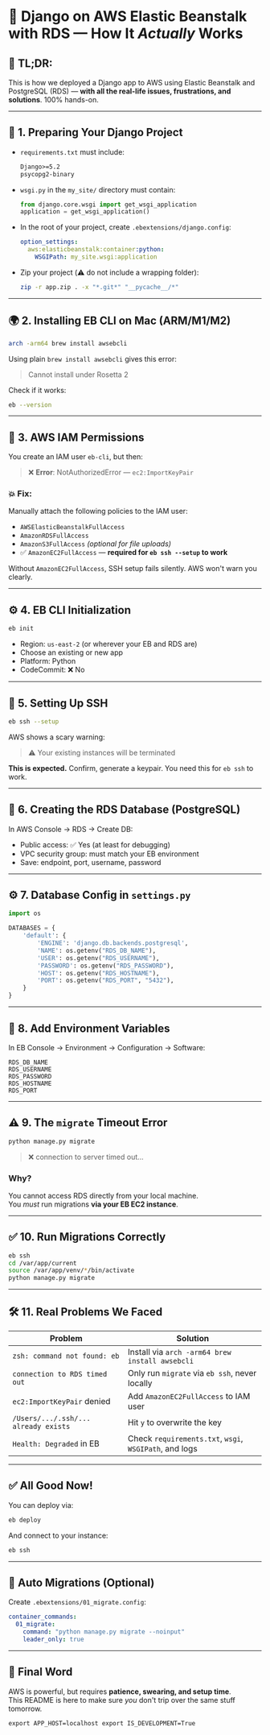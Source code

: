 # 🚀 Django on AWS Elastic Beanstalk with RDS — How It *Actually* Works

## 📌 TL;DR:
This is how we deployed a Django app to AWS using Elastic Beanstalk and PostgreSQL (RDS) — **with all the real-life issues, frustrations, and solutions**. 100% hands-on.

---

## 🔧 1. Preparing Your Django Project

- `requirements.txt` must include:
  ```txt
  Django>=5.2
  psycopg2-binary
  ```

- `wsgi.py` in the `my_site/` directory must contain:
  ```python
  from django.core.wsgi import get_wsgi_application
  application = get_wsgi_application()
  ```

- In the root of your project, create `.ebextensions/django.config`:
  ```yaml
  option_settings:
    aws:elasticbeanstalk:container:python:
      WSGIPath: my_site.wsgi:application
  ```

- Zip your project (⚠️ do not include a wrapping folder):

  ```bash
  zip -r app.zip . -x "*.git*" "__pycache__/*"
  ```

---

## 🌍 2. Installing EB CLI on Mac (ARM/M1/M2)

```bash
arch -arm64 brew install awsebcli
```

Using plain `brew install awsebcli` gives this error:  
> Cannot install under Rosetta 2

Check if it works:

```bash
eb --version
```

---

## 🔐 3. AWS IAM Permissions

You create an IAM user `eb-cli`, but then:

> ❌ **Error**: NotAuthorizedError — `ec2:ImportKeyPair`

### 💥 Fix:
Manually attach the following policies to the IAM user:

- `AWSElasticBeanstalkFullAccess`
- `AmazonRDSFullAccess`
- `AmazonS3FullAccess` *(optional for file uploads)*
- ✅ `AmazonEC2FullAccess` — **required for `eb ssh --setup` to work**

Without `AmazonEC2FullAccess`, SSH setup fails silently. AWS won't warn you clearly.

---

## ⚙️ 4. EB CLI Initialization

```bash
eb init
```

- Region: `us-east-2` (or wherever your EB and RDS are)
- Choose an existing or new app
- Platform: Python
- CodeCommit: ❌ No

---

## 🔐 5. Setting Up SSH

```bash
eb ssh --setup
```

AWS shows a scary warning:

> ⚠️ Your existing instances will be terminated

**This is expected.** Confirm, generate a keypair. You need this for `eb ssh` to work.

---

## 🧬 6. Creating the RDS Database (PostgreSQL)

In AWS Console → RDS → Create DB:

- Public access: ✅ Yes (at least for debugging)
- VPC security group: must match your EB environment
- Save: endpoint, port, username, password

---

## ⚙️ 7. Database Config in `settings.py`

```python
import os

DATABASES = {
    'default': {
        'ENGINE': 'django.db.backends.postgresql',
        'NAME': os.getenv("RDS_DB_NAME"),
        'USER': os.getenv("RDS_USERNAME"),
        'PASSWORD': os.getenv("RDS_PASSWORD"),
        'HOST': os.getenv("RDS_HOSTNAME"),
        'PORT': os.getenv("RDS_PORT", "5432"),
    }
}
```

---

## 🌱 8. Add Environment Variables

In EB Console → Environment → Configuration → Software:

```
RDS_DB_NAME
RDS_USERNAME
RDS_PASSWORD
RDS_HOSTNAME
RDS_PORT
```

---

## ⚠️ 9. The `migrate` Timeout Error

```bash
python manage.py migrate
```

> ❌ connection to server timed out...

### Why?
You cannot access RDS directly from your local machine.  
You *must* run migrations **via your EB EC2 instance**.

---

## ✅ 10. Run Migrations Correctly

```bash
eb ssh
cd /var/app/current
source /var/app/venv/*/bin/activate
python manage.py migrate
```

---

## 🛠️ 11. Real Problems We Faced

| Problem | Solution |
|--------|----------|
| `zsh: command not found: eb` | Install via `arch -arm64 brew install awsebcli` |
| `connection to RDS timed out` | Only run `migrate` via `eb ssh`, never locally |
| `ec2:ImportKeyPair` denied | Add `AmazonEC2FullAccess` to IAM user |
| `/Users/.../.ssh/... already exists` | Hit `y` to overwrite the key |
| `Health: Degraded` in EB | Check `requirements.txt`, `wsgi`, `WSGIPath`, and logs |

---

## ✅ All Good Now!

You can deploy via:

```bash
eb deploy
```

And connect to your instance:

```bash
eb ssh
```

---

## 🔁 Auto Migrations (Optional)

Create `.ebextensions/01_migrate.config`:

```yaml
container_commands:
  01_migrate:
    command: "python manage.py migrate --noinput"
    leader_only: true
```

---

## 🧠 Final Word

AWS is powerful, but requires **patience, swearing, and setup time**.  
This README is here to make sure *you* don't trip over the same stuff tomorrow.


``
export APP_HOST=localhost
export IS_DEVELOPMENT=True
``

